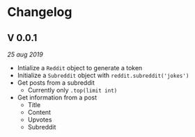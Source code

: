 # Changelog

## V 0.0.1
*25 aug 2019*

+ Intialize a `Reddit` object to generate a token
+ Initialize a `Subreddit` object with `reddit.subreddit('jokes')`
+ Get posts from a subreddit
  + Currently only `.top(limit int)`
+ Get information from a post
  + Title
  + Content
  + Upvotes
  + Subreddit